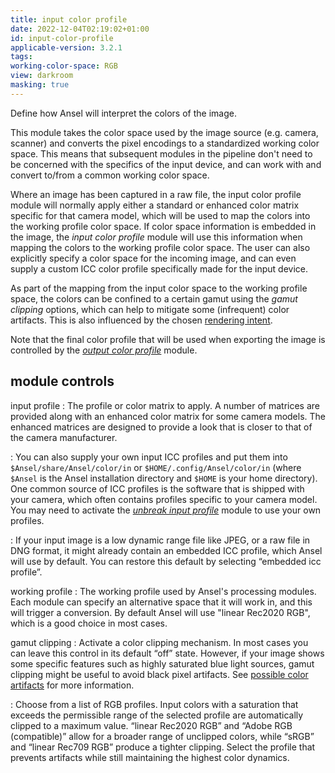 ```yaml
---
title: input color profile
date: 2022-12-04T02:19:02+01:00
id: input-color-profile
applicable-version: 3.2.1
tags:
working-color-space: RGB
view: darkroom
masking: true
---
```


Define how Ansel will interpret the colors of the image.

This module takes the color space used by the image source (e.g. camera, scanner) and converts the pixel encodings to a standardized working color space. This means that subsequent modules in the pipeline don't need to be concerned with the specifics of the input device, and can work with and convert to/from a common working color space.

Where an image has been captured in a raw file, the input color profile module will normally apply either a standard or enhanced color matrix specific for that camera model, which will be used to map the colors into the working profile color space. If color space information is embedded in the image, the _input color profile_ module will use this information when mapping the colors to the working profile color space. The user can also explicitly specify a color space for the incoming image, and can even supply a custom ICC color profile specifically made for the input device.

As part of the mapping from the input color space to the working profile space, the colors can be confined to a certain gamut using the _gamut clipping_ options, which can help to mitigate some (infrequent) color artifacts. This is also influenced by the chosen [rendering intent](../../color-management/rendering-intent.md).

Note that the final color profile that will be used when exporting the image is controlled by the [_output color profile_](output-color-profile.md) module.

## module controls

input profile
: The profile or color matrix to apply. A number of matrices are provided along with an enhanced color matrix for some camera models. The enhanced matrices are designed to provide a look that is closer to that of the camera manufacturer.

: You can also supply your own input ICC profiles and put them into `$Ansel/share/Ansel/color/in` or `$HOME/.config/Ansel/color/in` (where `$Ansel` is the Ansel installation directory and `$HOME` is your home directory). One common source of ICC profiles is the software that is shipped with your camera, which often contains profiles specific to your camera model. You may need to activate the [_unbreak input profile_](./unbreak-input-profile.md) module to use your own profiles.

: If your input image is a low dynamic range file like JPEG, or a raw file in DNG format, it might already contain an embedded ICC profile, which Ansel will use by default. You can restore this default by selecting “embedded icc profile”.

working profile
: The working profile used by Ansel's processing modules. Each module can specify an alternative space that it will work in, and this will trigger a conversion. By default Ansel will use "linear Rec2020 RGB", which is a good choice in most cases.

gamut clipping
: Activate a color clipping mechanism. In most cases you can leave this control in its default “off” state. However, if your image shows some specific features such as highly saturated blue light sources, gamut clipping might be useful to avoid black pixel artifacts. See [possible color artifacts](../../color-management/color-artifacts.md) for more information.

: Choose from a list of RGB profiles. Input colors with a saturation that exceeds the permissible range of the selected profile are automatically clipped to a maximum value. “linear Rec2020 RGB” and “Adobe RGB (compatible)” allow for a broader range of unclipped colors, while “sRGB” and “linear Rec709 RGB” produce a tighter clipping. Select the profile that prevents artifacts while still maintaining the highest color dynamics.
